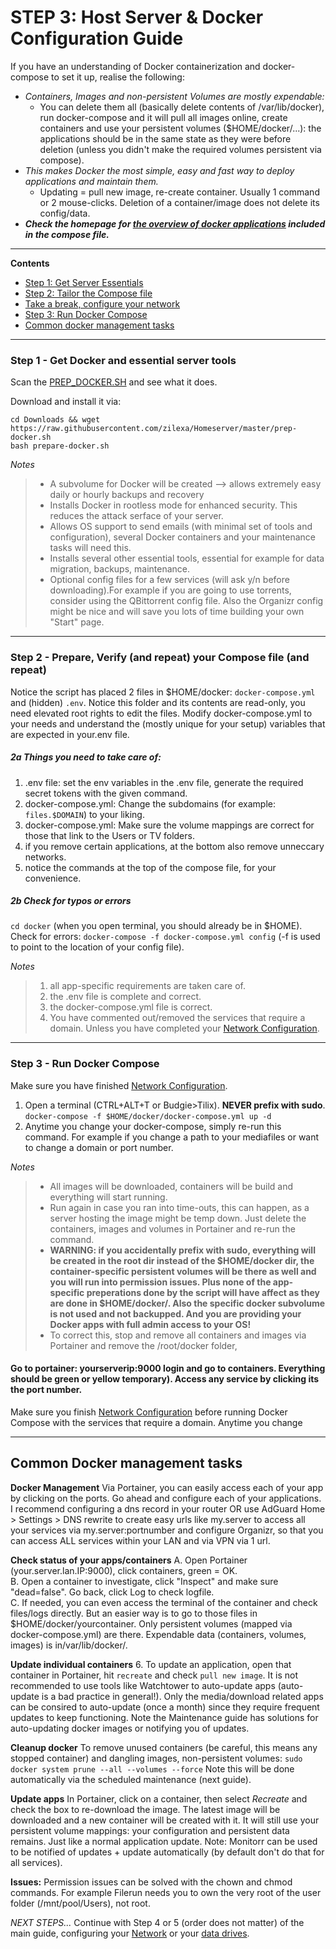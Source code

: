 # STEP 3: Host Server & Docker Configuration Guide

If you have an understanding of Docker containerization and docker-compose to set it up, realise the following:
- _Containers, Images and non-persistent Volumes are mostly expendable:_
  - You can delete them all (basically delete contents of /var/lib/docker), run docker-compose and it will pull all images online, create containers and use your persistent volumes ($HOME/docker/...): the applications should be in the same state as they were before deletion (unless you didn't make the required volumes persistent via compose).
- _This makes Docker the most simple, easy and fast way to deploy applications and maintain them._
  - Updating = pull new image, re-create container. Usually 1 command or 2 mouse-clicks. Deletion of a container/image does not delete its config/data. 
- _**Check the homepage for [the overview of docker applications](https://github.com/zilexa/Homeserver/blob/master/README.md#overview-of-applications-and-services) included in the compose file.**_

***

**Contents**
- [Step 1: Get Server Essentials](https://github.com/zilexa/Homeserver/tree/master/docker#step-1---get-docker-and-essential-server-tools)
- [Step 2: Tailor the Compose file](https://github.com/zilexa/Homeserver/tree/master/docker#step-2---prepare-verify-and-repeat-your-compose-file-and-repeat)
- [Take a break, configure your network](https://github.com/zilexa/Homeserver/blob/master/network-configuration.md)
- [Step 3: Run Docker Compose](https://github.com/zilexa/Homeserver/tree/master/docker#step-3----run-docker-compose)
- [Common docker management tasks](https://github.com/zilexa/Homeserver/blob/master/docker/README.md#common-docker-management-tasks)

***

### Step 1 - Get Docker and essential server tools
Scan the [PREP_DOCKER.SH](https://github.com/zilexa/Homeserver/blob/master/prep-docker.sh) and see what it does. 

Download and install it via: 
```
cd Downloads && wget https://raw.githubusercontent.com/zilexa/Homeserver/master/prep-docker.sh
bash prepare-docker.sh
```
_Notes_
> - A subvolume for Docker will be created --> allows extremely easy daily or hourly backups and recovery
> - Installs Docker in rootless mode for enhanced security. This reduces the attack serface of your server. 
> - Allows OS support to send emails (with minimal set of tools and configuration), several Docker containers and your maintenance tasks will need this.
> - Installs several other essential tools, essential for example for data migration, backups, maintenance.
> - Optional config files for a few services (will ask y/n before downloading).For example if you are going to use torrents, consider using the QBittorrent config file. Also the Organizr config might be nice and will save you lots of time building your own "Start" page.

***

### Step 2 - Prepare, Verify (and repeat) your Compose file (and repeat)
Notice the script has placed 2 files in $HOME/docker: `docker-compose.yml` and (hidden) `.env`. 
Notice this folder and its contents are read-only, you need elevated root rights to edit the files. 
Modify docker-compose.yml to your needs and understand the (mostly unique for your setup) variables that are expected in your.env file.   

##### 2a Things you need to take care of:
1. .env file: set the env variables in the .env file, generate the required secret tokens with the given command.
2. docker-compose.yml: Change the subdomains (for example: `files.$DOMAIN`) to your liking.
3. docker-compose.yml: Make sure the volume mappings are correct for those that link to the Users or TV folders. 
4. if you remove certain applications, at the bottom also remove unneccary networks.
5. notice the commands at the top of the compose file, for your convenience. 


##### 2b Check for typos or errors
`cd docker` (when you open terminal, you should already be in $HOME).
Check for errors: `docker-compose -f docker-compose.yml config` (-f is used to point to the location of your config file). 

_Notes_ 
> 1. all app-specific requirements are taken care of.
> 2. the .env file is complete and correct.
> 3. the docker-compose.yml file is correct. 
> 4. You have commented out/removed the services that require a domain. Unless you have completed your [Network Configuration](https://github.com/zilexa/Homeserver/blob/master/network-configuration.md).

***

### Step 3 -  Run Docker Compose
Make sure you have finished [Network Configuration](https://github.com/zilexa/Homeserver/blob/master/network-configuration.md).

1. Open a terminal (CTRL+ALT+T or Budgie>Tilix). **NEVER prefix with sudo**. `docker-compose -f $HOME/docker/docker-compose.yml up -d`
2. Anytime you change your docker-compose, simply re-run this command. For example if you change a path to your mediafiles or want to change a domain or port number. 

_Notes_
> - All images will be downloaded, containers will be build and everything will start running. 
> - Run again in case you ran into time-outs, this can happen, as a server hosting the image might be temp down. Just delete the containers, images and volumes in Portainer and re-run the command. 
> - **WARNING: if you accidentally prefix with sudo, everything will be created in the root dir instead of the $HOME/docker dir, the container-specific persistent volumes will be there as well and you will run into permission issues. Plus none of the app-specific preperations done by the script will have affect as they are done in $HOME/docker/. Also the specific docker subvolume is not used and not backupped. And you are providing your Docker apps with full admin access to your OS!**
> - To correct this, stop and remove all containers and images via Portainer and remove the /root/docker folder, 

#### Go to portainer: yourserverip:9000 login and go to containers. Everything should be green or yellow temporary). Access any service by clicking its the port number.  
Make sure you finish [Network Configuration](https://github.com/zilexa/Homeserver/blob/master/network-configuration.md) before running Docker Compose with the services that require a domain. Anytime you change 

***

## Common Docker management tasks
**Docker Management** 
Via Portainer, you can easily access each of your app by clicking on the ports. 
Go ahead and configure each of your applications.
I recommend configuring a dns record in your router OR use AdGuard Home > Settings > DNS rewrite to create easy urls like my.server to access all your services via my.server:portnumber and configure Organizr, so that you can access ALL services within your LAN and via VPN via 1 url. 

**Check status of your apps/containers**
A. Open Portainer (your.server.lan.IP:9000), click containers, green = OK.\
B. Open a container to investigate, click "Inspect" and make sure "dead=false". Go back, click Log to check logfile.\
C. If needed, you can even access the terminal of the container and check files/logs directly. But an easier way is to go to those files in $HOME/docker/yourcontainer. Only persistent volumes (mapped via docker-compose.yml) are there. Expendable data (containers, volumes, images) is in/var/lib/docker/.  

**Update individual containers**
6. To update an application, open that container in Portainer, hit `recreate` and check `pull new image`. It is not recommended to use tools like Watchtower to auto-update apps (auto-update is a bad practice in general!). Only the media/download related apps can be consired to auto-update (once a month) since they require frequent updates to keep functioning. Note the Maintenance guide has solutions for auto-updating docker images or notifying you of updates.

**Cleanup docker**
To remove unused containers (be careful, this means any stopped container) and dangling images, non-persistent volumes: 
 `sudo docker system prune --all --volumes --force`
 Note this will be done automatically via the scheduled maintenance (next guide). 
 
**Update apps**
In Portainer, click on a container, then select _Recreate_ and check the box to re-download the image. 
The latest image will be downloaded and a new container will be created with it. 
It will still use your persistent volume mappings: your configuration and persistent data remains. Just like a normal application update. 
Note: Monitorr can be used to be notified of updates + update automatically (by default don't do that for all services).  

**Issues:** 
Permission issues can be solved with the chown and chmod commands.
For example Filerun needs you to own the very root of the user folder (/mnt/pool/Users), not root. 

_NEXT STEPS..._
Continue with Step 4 or 5 (order does not matter) of the main guide, configuring your [Network](https://github.com/zilexa/Homeserver/blob/master/network-configuration.md) or your [data drives](https://github.com/zilexa/Homeserver/tree/master/filesystem). 
